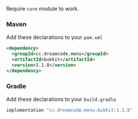 Require ``core`` module to work.
### Maven
Add these declarations to your ``pom.xml``

```xml
<dependency>
  <groupId>cc.dreamcode.menu</groupId>
  <artifactId>bukkit</artifactId>
  <version>1.1.8</version>
</dependency>
```

### Gradle
Add these declarations to your ``build.gradle``

```gradle
implementation "cc.dreamcode.menu:bukkit:1.1.8"
```